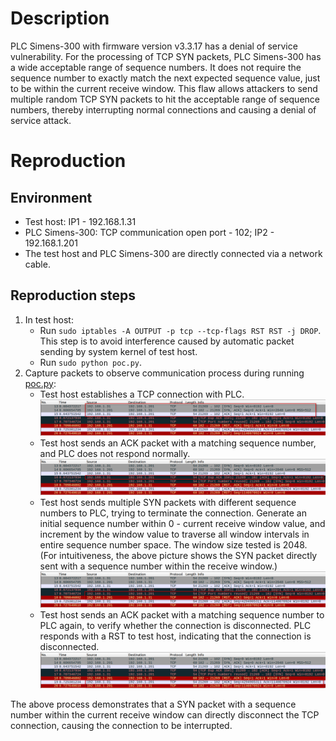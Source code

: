 # Description
PLC Simens-300 with firmware version v3.3.17 has a denial of service vulnerability. For the processing of TCP SYN packets, PLC Simens-300 has a wide acceptable range of sequence numbers. It does not require the sequence number to exactly match the next expected sequence value, just to be within the current receive window. This flaw allows attackers to send multiple random TCP SYN packets to hit the acceptable range of sequence numbers, thereby interrupting normal connections and causing a denial of service attack.

# Reproduction
## Environment
* Test host: IP1 - 192.168.1.31
* PLC Simens-300: TCP communication open port - 102; IP2 - 192.168.1.201
* The test host and PLC Simens-300 are directly connected via a network cable.

## Reproduction steps
1. In test host:
   * Run `sudo iptables -A OUTPUT -p tcp --tcp-flags RST RST -j DROP`. This step is to avoid interference caused by automatic packet sending by system kernel of test host.
   * Run `sudo python poc.py`. 
3. Capture packets to observe communication process during running [poc.py](https://github.com/zq-star/TCP-Vuln-Report/blob/master/PLC/Simens-300/tcp-syn/poc.py):
   * Test host establishes a TCP connection with PLC.
![packets1](https://github.com/zq-star/TCP-Vuln-Report/blob/master/PLC/pictures/simens-300/simens-300-tcp-syn-1.png)
   * Test host sends an ACK packet with a matching sequence number, and PLC does not respond normally.
![packets2](https://github.com/zq-star/TCP-Vuln-Report/blob/master/PLC/pictures/simens-300/simens-300-tcp-syn-2.png)
   * Test host sends multiple SYN packets with different sequence numbers to PLC, trying to terminate the connection. Generate an initial sequence number within 0 - current receive window value, and increment by the window value to traverse all window intervals in entire sequence number space. The window size tested is 2048. (For intuitiveness, the above picture shows the SYN packet directly sent with a sequence number within the receive window.)
![packets3](https://github.com/zq-star/TCP-Vuln-Report/blob/master/PLC/pictures/simens-300/simens-300-tcp-syn-3.png)
   * Test host sends an ACK packet with a matching sequence number to PLC again, to verify whether the connection is disconnected. PLC responds with a RST to test host, indicating that the connection is disconnected.
![packets4](https://github.com/zq-star/TCP-Vuln-Report/blob/master/PLC/pictures/simens-300/simens-300-tcp-syn-4.png)
  
The above process demonstrates that a SYN packet with a sequence number within the current receive window can directly disconnect the TCP connection, causing the connection to be interrupted.




